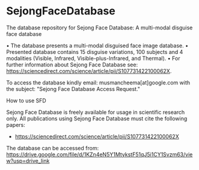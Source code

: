 # SejongFaceDatabase
The database repository for Sejong Face Database: A multi-modal disguise face database


• The database presents a multi-modal disguised face image database.
• Presented database contains 15 disguise variations, 100 subjects and 4 modalities (Visible, Infrared, Visible-plus-Infrared, and Thermal).
• For further information about Sejong Face Database see: https://sciencedirect.com/science/article/pii/S107731422100062X.

To access the database kindly email: musmancheema[at]google.com with the subject: "Sejong Face Database Access Request."

How to use SFD

Sejong Face Database is freely available for usage in scientific research only.
All publications using Sejong Face Database must cite the following papers:
  - https://sciencedirect.com/science/article/pii/S107731422100062X

The database can be accessed from: https://drive.google.com/file/d/1KZn4eN5Y1MtykstF51qJ5i1CY1Svzm63/view?usp=drive_link

